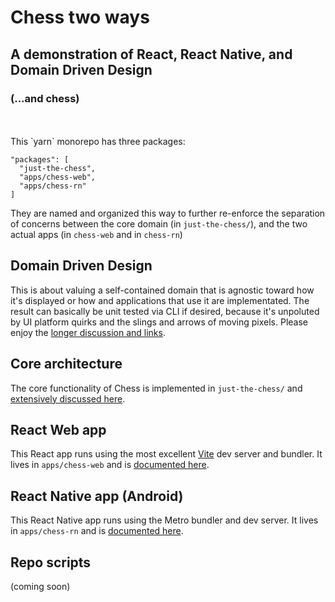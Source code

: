 # Chess two ways
## A demonstration of React, React Native, and Domain Driven Design 
### (...and chess)
<br>
<br>
This `yarn` monorepo has three packages:

```  
"packages": [
  "just-the-chess",
  "apps/chess-web",
  "apps/chess-rn"
]
```

They are named and organized this way to further re-enforce the separation of concerns between the core domain (in `just-the-chess/`), and the two actual apps (in `chess-web` and in `chess-rn`)

## Domain Driven Design 
This is about valuing a self-contained domain that is agnostic toward how it's displayed or how and applications that use it are implementated.  The result can basically be unit tested via CLI if desired, because it's unpoluted by UI platform quirks and the slings and arrows of moving pixels.  Please enjoy the [longer discussion and links](./DDD.md).

## Core architecture
The core functionality of Chess is implemented in `just-the-chess/` and [extensively discussed here](./just-the-chess/CORE_ARCH.md). 

## React Web app
This React app runs using the most excellent [Vite](https://vitejs.dev/) dev server and bundler.  It lives in `apps/chess-web` and is [documented here](./apps/chess-web/README.md).

## React Native app (Android)
This React Native app runs using the Metro bundler and dev server.  It lives in `apps/chess-rn` and is [documented here](./apps/chess-rn/README.md).

## Repo scripts

(coming soon)

